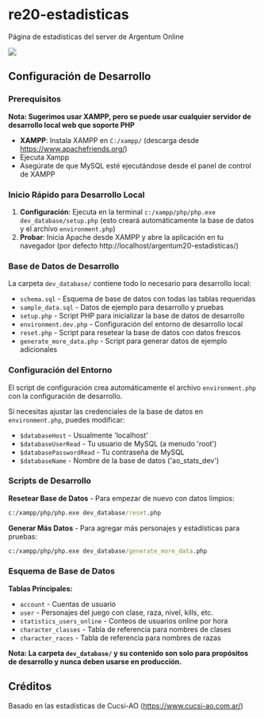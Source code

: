 # re20-estadisticas

Página de estadísticas del server de Argentum Online

<img src="https://i.ibb.co/9ZxYSTZ/image.png"></img>

## Configuración de Desarrollo

### Prerequisitos

**Nota: Sugerimos usar XAMPP, pero se puede usar cualquier servidor de desarrollo local web que soporte PHP**

- **XAMPP**: Instala XAMPP en `C:/xampp/` (descarga desde https://www.apachefriends.org/)
- Ejecuta Xampp
- Asegúrate de que MySQL esté ejecutándose desde el panel de control de XAMPP

### Inicio Rápido para Desarrollo Local

1. **Configuración**: Ejecuta en la terminal `c:/xampp/php/php.exe dev_database/setup.php` (esto creará automáticamente la base de datos y el archivo `environment.php`)
2. **Probar**: Inicia Apache desde XAMPP y abre la aplicación en tu navegador (por defecto http://localhost/argentum20-estadisticas/)

### Base de Datos de Desarrollo

La carpeta `dev_database/` contiene todo lo necesario para desarrollo local:

- `schema.sql` - Esquema de base de datos con todas las tablas requeridas
- `sample_data.sql` - Datos de ejemplo para desarrollo y pruebas
- `setup.php` - Script PHP para inicializar la base de datos de desarrollo
- `environment.dev.php` - Configuración del entorno de desarrollo local
- `reset.php` - Script para resetear la base de datos con datos frescos
- `generate_more_data.php` - Script para generar datos de ejemplo adicionales

### Configuración del Entorno

El script de configuración crea automáticamente el archivo `environment.php` con la configuración de desarrollo.

Si necesitas ajustar las credenciales de la base de datos en `environment.php`, puedes modificar:

- `$databaseHost` - Usualmente 'localhost'
- `$databaseUserRead` - Tu usuario de MySQL (a menudo 'root')
- `$databasePasswordRead` - Tu contraseña de MySQL
- `$databaseName` - Nombre de la base de datos ('ao_stats_dev')

### Scripts de Desarrollo

**Resetear Base de Datos** - Para empezar de nuevo con datos limpios:

```cmd
c:/xampp/php/php.exe dev_database/reset.php
```

**Generar Más Datos** - Para agregar más personajes y estadísticas para pruebas:

```cmd
c:/xampp/php/php.exe dev_database/generate_more_data.php
```

### Esquema de Base de Datos

**Tablas Principales:**

- `account` - Cuentas de usuario
- `user` - Personajes del juego con clase, raza, nivel, kills, etc.
- `statistics_users_online` - Conteos de usuarios online por hora
- `character_classes` - Tabla de referencia para nombres de clases
- `character_races` - Tabla de referencia para nombres de razas

**Nota: La carpeta `dev_database/` y su contenido son solo para propósitos de desarrollo y nunca deben usarse en producción.**

## Créditos

Basado en las estadísticas de Cucsi-AO (https://www.cucsi-ao.com.ar/)
